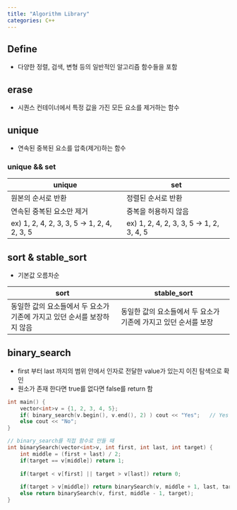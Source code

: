 ```yaml
---
title: "Algorithm Library"
categories: C++
---
```

## Define
- 다양한 정렬, 검색, 변형 등의 일반적인 알고리즘 함수들을 포함

## erase
- 시퀀스 컨테이너에서 특정 값을 가진 모든 요소를 제거하는 함수

## unique
- 연속된 중복된 요소를 압축(제거)하는 함수
### unique && set

|unique|set|
|---|---|
|원본의 순서로 반환|정렬된 순서로 반환|
|연속된 중복된 요소만 제거|중복을 허용하지 않음|
|ex) 1, 2, 4, 2, 3, 3, 5 -> 1, 2, 4, 2, 3, 5 |ex) 1, 2, 4, 2, 3, 3, 5 -> 1, 2, 3, 4, 5|

## sort & stable_sort
- 기본값 오름차순

|sort|stable_sort|
|---|---|
|동일한 값의 요소들에서 두 요소가 기존에 가지고 있던 순서를 보장하지 않음|동일한 값의 요소들에서 두 요소가 기존에 가지고 있던 순서를 보장|

## binary_search
- first 부터 last 까지의 범위 안에서 인자로 전달한 value가 있는지 이진 탐색으로 확인
- 원소가 존재 한다면 true를 없다면 false를 return 함
```cpp
int main() {
    vector<int>v = {1, 2, 3, 4, 5};
    if( binary_search(v.begin(), v.end(), 2) ) cout << "Yes";   // Yes 출력
    else cout << "No";
}

// binary_search를 직접 함수로 만들 때 
int binarySearch(vector<int>v, int first, int last, int target) {
    int middle = (first + last) / 2;
    if(target == v[middle]) return 1;
    
    if(target < v[first] || target > v[last]) return 0;
    
    if(target > v[middle]) return binarySearch(v, middle + 1, last, target);
    else return binarySearch(v, first, middle - 1, target);
}
```


